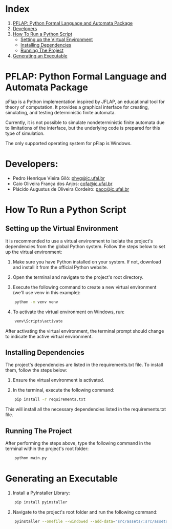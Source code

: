 # Index

1. [PFLAP: Python Formal Language and Automata Package](#pflap-python-formal-language-and-automata-package)
2. [Developers](#developers)
3. [How To Run a Python Script](#how-to-run-a-python-script)
    - [Setting up the Virtual Environment](#setting-up-the-virtual-environment)
    - [Installing Dependencies](#installing-dependencies)
    - [Running The Project](#running-the-project)
4. [Generating an Executable](#generating-an-executable)

# PFLAP: Python Formal Language and Automata Package

pFlap is a Python implementation inspired by JFLAP, an educational tool for theory of computation. It provides a graphical interface for creating, simulating, and testing deterministic finite automata.

Currently, it is not possible to simulate nondeterministic finite automata due to limitations of the interface, but the underlying code is prepared for this type of simulation.

The only supported operating system for pFlap is Windows.

# Developers:
- Pedro Henrique Vieira Giló: [phvg@ic.ufal.br](mailto:phvg@ic.ufal.br)
- Caio Oliveira França dos Anjos: [cofa@ic.ufal.br](mailto:cofa@ic.ufal.br)
- Plácido Augustus de Oliveira Cordeiro: [paoc@ic.ufal.br](mailto:paoc@ic.ufal.br)

# How To Run a Python Script

## Setting up the Virtual Environment

It is recommended to use a virtual environment to isolate the project's dependencies from the global Python system. Follow the steps below to set up the virtual environment:

1. Make sure you have Python installed on your system. If not, download and install it from the official Python website.

2. Open the terminal and navigate to the project's root directory.

3. Execute the following command to create a new virtual environment (we'll use venv in this example):

```bash
    python -m venv venv
```

4. To activate the virtual environment on Windows, run:

```bash
    venv\Scripts\activate
```

After activating the virtual environment, the terminal prompt should change to indicate the active virtual environment.

## Installing Dependencies

The project's dependencies are listed in the requirements.txt file. To install them, follow the steps below:

1. Ensure the virtual environment is activated.

2. In the terminal, execute the following command:

```bash
    pip install -r requirements.txt
```
This will install all the necessary dependencies listed in the requirements.txt file.

## Running The Project

After performing the steps above, type the following command in the terminal within the project's root folder:
```bash
    python main.py
```

# Generating an Executable

1. Install a PyInstaller Library:

```bash
    pip install pyinstaller
```

2. Navigate to the project's root folder and run the following command:
```bash
    pyinstaller --onefile --windowed --add-data="src/assets/:src/assets/" --icon "src/assets/img/icon.ico" .\main.py --name pFLAP-UFAL
```